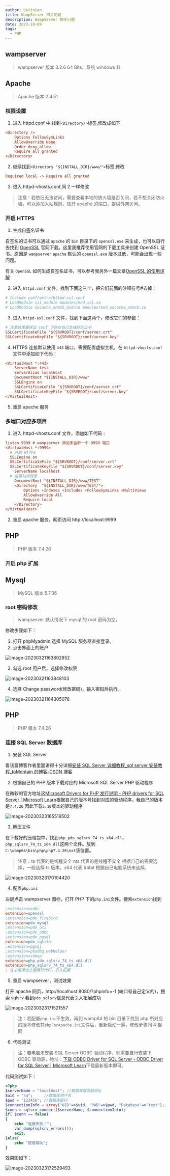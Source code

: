 ```yaml
---
author: Ustinian
title: WampServer 相关问题
description: WampServer 相关问题
date: 2023-10-09
tags:
  - PHP
---
```


## wampserver

> wampserver 版本 3.2.6 64 Bits，系统 windows 11

## Apache

> Apache 版本 2.4.51

### 权限设置

1. 进入 httpd.conf 中,找到`<Directory/>`标签,修改成如下

```ini
<Directory />
    Options FollowSymLinks
    AllowOverride None
    Order deny,allow
    Require all granted
</Directory>
```

2. 继续找到`<Directory "${INSTALL_DIR}/www/">`标签,修改

```ini
Required local -> Require all granted
```

3. 进入 httpd-vhosts.conf,同 2 一样修改

> 注意：若依旧无法访问，需要查看本地的防火墙是否关闭，若不想关闭防火墙，可以添加入站规则，放开 apache 的端口，提供外网访问。

### 开启 HTTPS

1. 生成自签名证书

自签名的证书可以通过 `apache` 的 `bin` 目录下的 `openssl.exe` 来生成，也可以自行去找到 [OpenSSL](https://www.openssl.org/) 官网下载。这里我推荐使用官网的下载工具来创建 OpenSSL 证书。原因是 `wampserver` `apache` 默认的 `openssl.exe` 版本过低，可能会出现一些问题。

有关 `OpenSSL` 如何生成自签名证书，可以参考我另外一篇文章[OpenSSL 的使用详解](./OpenSSL%20的使用详解.md)

2. 进入 `httpd.conf` 文件，找到下面这三个，把它们前面的注释符号#去掉：

```ini
# Include conf/extra/httpd-ssl.conf
# LoadModule ssl_module modules/mod_ssl.so
# LoadModule socache_shmcb_module modules/mod_socache_shmcb.so
```

3. 进入 `httpd-ssl.conf` 文件，找到下面这两个，修改它们的参数：

```ini
# 注意这里要保证 conf 下存在自己生成好的证书
SSLCertificateFile "${SRVROOT}/conf/server.crt"
SSLCertificateKeyFile "${SRVROOT}/conf/server.key"
```

4. HTTPS 连接默认使用 `443` 端口，需要配置虚拟主机，在 `httpd-vhosts.conf` 文件中添加如下代码：

```ini
<VirtualHost *:443>
    ServerName test
    ServerAlias localhost
    DocumentRoot "${INSTALL_DIR}/www"
    SSLEngine on
    SSLCertificateFile "${SRVROOT}/conf/server.crt"
    SSLCertificateKeyFile "${SRVROOT}/conf/server.key"
</VirtualHost>
```

5. 重启 apache 服务

### 多端口对应多项目

1. 进入 httpd-vhosts.conf 文件，添加如下代码：

```ini
listen 9999 # wampserver 添加多监听一个 9999 端口
<VirtualHost *:9999>
  # 开启 HTTPS
  SSLEngine on
  SSLCertificateFile "${SRVROOT}/conf/server.crt"
  SSLCertificateKeyFile "${SRVROOT}/conf/server.key"
	ServerName localhost
  # 设置站点目录
	DocumentRoot "${INSTALL_DIR}/www/TEST"
	<Directory  "${INSTALL_DIR}/www/TEST/">
		Options +Indexes +Includes +FollowSymLinks +MultiViews
		AllowOverride All
		Require local
	</Directory>
</VirtualHost>
```

2. 重启 apache 服务，网页访问 http://localhost:9999

## PHP

> PHP 版本 7.4.26

### 开启 php 扩展

## Mysql

> MySQL 版本 5.7.36

### root 密码修改

> wampserver 默认情况下 mysql 的 root 密码为空。

修改步骤如下：

1. 打开 phpMyadmin,选择 MySQL 服务器直接登录。
2. 点击界面上的账户

![image-20230321163802852](http://qiniu.ustinian077.top/image-20230321163802852.png)

3. 勾选 root 用户后，选择修改权限

![image-20230321163848103](http://qiniu.ustinian077.top/image-20230321163848103.png)

4. 选择 Change password(修改密码)，输入密码后执行。

![image-20230321164305078](http://qiniu.ustinian077.top/image-20230321164305078.png)

## PHP

> PHP 版本 7.4.26

### 连接 SQL Server 数据库

1. 安装 SQL Server

看该篇博客作者里面讲得十分详细[安装 SQL Server 详细教程\_sql server 安装教程\_toMontain 的博客-CSDN 博客](https://blog.csdn.net/qq_43884946/article/details/123312148)

2. 根据自己的 PHP 版本下载对应的 Microsoft SQL Server PHP 驱动程序

在微软的官方地址这[Microsoft Drivers for PHP 发行说明 - PHP drivers for SQL Server | Microsoft Learn](https://learn.microsoft.com/zh-cn/sql/connect/php/release-notes-php-sql-driver?view=sql-server-ver16)根据自己的版本号找到对应的驱动程序，我自己的版本是`7.4.26` 因此下载`5.10`版本的驱动程序

![image-20230323165519502](http://qiniu.ustinian077.top/image-20230323165519502.png)

3. 解压文件

在下载好的压缩包中，找到`php_pdo_sqlsrv_74_ts_x64.dll`、`php_sqlsrv_74_ts_x64.dll`这两个文件。放到`C:\wamp64\bin\php\php7.4.26\ext`该位置。

> 注意：ts 代表的是线程安全 nts 代表的是线程不安全 根据自己的需要选择，一般选择 ts 版本。x64 代表 64bit 根据自己电脑系统来选择。

![image-20230323170104420](http://qiniu.ustinian077.top/image-20230323170104420.png)

4. 配置`php.ini`

左键点击 wampserver 图标，打开 PHP 下的`php.ini`文件。搜索`extension`找到

```ini
;extension=odbc
extension=openssl
;extension=pdo_firebird
extension=pdo_mysql
;extension=pdo_oci
;extension=pdo_odbc
;extension=pdo_pgsql
extension=pdo_sqlite
;extension=pgsql
;extension=phpdbg_webhelper
;extension=shmop
extension=php_pdo_sqlsrv_74_ts_x64.dll
extension=php_sqlsrv_74_ts_x64.dll
; 在末尾添加上面两行代码，引入拓展
```

5. 重启 wampserver，测试效果

打开 apache 网页，http://localhost:8080/?phpinfo=-1 (端口号自己定义的)，搜索 sqlsrv 看到`pdo_sqlsrv`信息代表引入拓展成功

![image-20230323171521557](http://qiniu.ustinian077.top/image-20230323171521557.png)

> 注：若配置`php.ini`不生效，再到 wamp64 的 bin 目录下找到 php 所对应的版本修改其`phpForApache.ini`文件后，重新启动一遍，修改步骤同 4 相同

6. 代码测试

> 注：若电脑未安装 SQL Server ODBC 驱动程序，则需要自行安装下 ODBC 驱动源，地址：[下载 ODBC Driver for SQL Server - ODBC Driver for SQL Server | Microsoft Learn](https://learn.microsoft.com/zh-cn/sql/connect/odbc/download-odbc-driver-for-sql-server?view=sql-server-ver16)下载最新版本即可。

代码测试如下：

```php
<?php
$serverName = "localhost"; //数据库服务器地址
$uid = "sa";     //数据库用户名
$pwd = "123456"; //数据库密码
$connectionInfo = array("UID"=>$uid, "PWD"=>$pwd, "Database"=>"test");
$conn = sqlsrv_connect($serverName, $connectionInfo);
if( $conn == false)
{
    echo "连接失败！";
    var_dump(sqlsrv_errors());
    exit;
}else{
    echo "链接成功";
}
```

效果图如下：

![image-20230323172529493](http://qiniu.ustinian077.top/image-20230323172529493.png)
